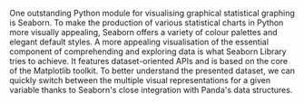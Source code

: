 One outstanding Python module for visualising graphical statistical graphing is Seaborn. To make the production of various statistical charts in Python more visually appealing, Seaborn offers a variety of colour palettes and elegant default styles.
A more appealing visualisation of the essential component of comprehending and exploring data is what Seaborn Library tries to achieve. It features dataset-oriented APIs and is based on the core of the Matplotlib toolkit.
To better understand the presented dataset, we can quickly switch between the multiple visual representations for a given variable thanks to Seaborn's close integration with Panda's data structures.

